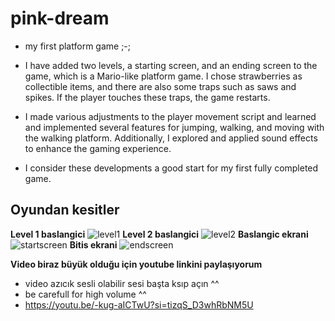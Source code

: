 # pink-dream
- my first platform game ;-;

- I have added two levels, a starting screen, and an ending screen to the game, which is a Mario-like platform game. I chose strawberries as collectible items, and there are also some traps such as saws and spikes. If the player touches these traps, the game restarts.

- I made various adjustments to the player movement script and learned and implemented several features for jumping, walking, and moving with the walking platform. Additionally, I explored and applied sound effects to enhance the gaming experience.

- I consider these developments a good start for my first fully completed game.

## Oyundan kesitler

**Level 1 baslangici**
![level1](https://github.com/dedasame/pink-dream/assets/106378288/bbb478a7-362f-4274-9102-73484f1d2d2a)
**Level 2 baslangici**
![level2](https://github.com/dedasame/pink-dream/assets/106378288/9835fb26-ed30-418b-8e5c-a5a914dbc158)
**Baslangic ekrani**
![startscreen](https://github.com/dedasame/pink-dream/assets/106378288/f269e758-9838-41c1-9e8e-e1dada09867f)
**Bitis ekrani**
![endscreen](https://github.com/dedasame/pink-dream/assets/106378288/19157b7d-e6c2-4cb6-8268-fa21f20b2690)

**Video biraz büyük olduğu için youtube linkini paylaşıyorum**
- video azıcık sesli olabilir sesi başta ksıp açın ^^
- be carefull for high volume ^^
- https://youtu.be/-kug-aICTwU?si=tizqS_D3whRbNM5U

